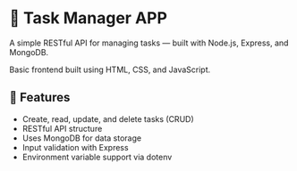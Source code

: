# 📝 Task Manager APP

A simple RESTful API for managing tasks — built with Node.js, Express, and MongoDB.

Basic frontend built using HTML, CSS, and JavaScript.

## 🚀 Features

- Create, read, update, and delete tasks (CRUD)
- RESTful API structure
- Uses MongoDB for data storage
- Input validation with Express
- Environment variable support via dotenv
